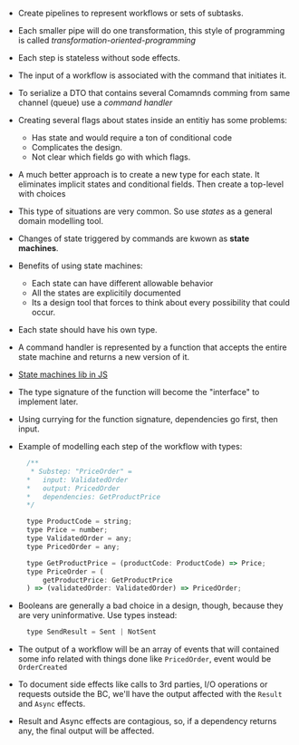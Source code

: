 - Create pipelines to represent workflows or sets of subtasks.
- Each smaller pipe will do one transformation, this style of programming is called *transformation-oriented-programming*
- Each step is stateless without sode effects.
- The input of a workflow is associated with the command that initiates it.
- To serialize a DTO that contains several Comamnds comming from same channel (queue) use a *command handler*
- Creating several flags about states inside an entitiy has some problems:
  - Has state and would require a ton of conditional code
  - Complicates the design. 
  - Not clear which fields go with which flags.
- A much better approach is to create a new type for each state. It eliminates implicit states and conditional fields. Then create a top-level with choices
- This type of situations are very common. So use *states* as a general domain modelling tool. 
- Changes of state triggered by commands are kwown as **state machines**.
- Benefits of using state machines:
  - Each state can have different allowable behavior
  - All the states are explicitily documented
  - Its a design tool that forces to think about every possibility that could occur.
- Each state should have his own type.
- A command handler is represented by a function that accepts the entire state machine and returns a new version of it.
- [State machines lib in JS](https://github.com/davidkpiano/xstate)
- The type signature of the function will become the "interface" to implement later.
- Using currying for the function signature, dependencies go first, then input.
- Example of modelling each step of the workflow with types:
  ```js
    /**
     * Substep: "PriceOrder" =
    *   input: ValidatedOrder
    *   output: PricedOrder
    *   dependencies: GetProductPrice
    */

    type ProductCode = string;
    type Price = number;
    type ValidatedOrder = any;
    type PricedOrder = any;

    type GetProductPrice = (productCode: ProductCode) => Price;
    type PriceOrder = (
        getProductPrice: GetProductPrice
    ) => (validatedOrder: ValidatedOrder) => PricedOrder;
  ```

- Booleans are generally a bad choice in a design, though, because they are very uninformative. Use types instead:
  ```js
    type SendResult = Sent | NotSent
  ```
- The output of a workflow will be an array of events that will contained some info related with things done like `PricedOrder`, event would be `OrderCreated`
- To document side effects like calls to 3rd parties, I/O operations or requests outside the BC, we'll have the output affected with the `Result` and `Async` effects. 
- Result and Async effects are contagious, so, if a dependency returns any, the final output will be affected.